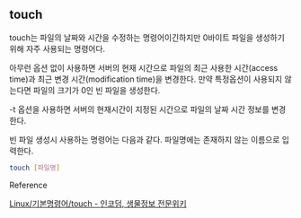 ## touch

touch는 파일의 날짜와 시간을 수정하는 명령어이긴하지만 0바이트 파일을 생성하기 위해 자주 사용되는 명령어다.

아무런 옵션 없이 사용하면 서버의 현재 시간으로 파일의 최근 사용한 시간(access time)과 최근 변경 시간(modification time)을 변경한다. 만약 특정옵션이 사용되지 않는다면 파일의 크기가 0인 빈 파일을 생성한다.

-t 옵션을 사용하면 서버의 현재시간이 지정된 시간으로 파일의 날짜 시간 정보를 변경한다.

빈 파일 생성시 사용하는 명령어는 다음과 같다. 파일명에는 존재하지 않는 이름으로 입력한다.

```bash
touch [파일명]
```

Reference

[Linux/기본명령어/touch - 인코덤, 생물정보 전문위키](http://www.incodom.kr/Linux/%EA%B8%B0%EB%B3%B8%EB%AA%85%EB%A0%B9%EC%96%B4/touch)
